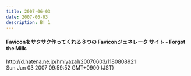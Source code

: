 ```yaml
---
title: 2007-06-03
date: 2007-06-03
description: B! 1
---
```


#### Faviconをサクサク作ってくれる８つの Faviconジェネレータ サイト - Forgot the Milk.
http://d.hatena.ne.jp/hmiyaza1/20070603/1180808921<br>
Sun Jun 03 2007 09:59:52 GMT+0900 (JST)<br>


